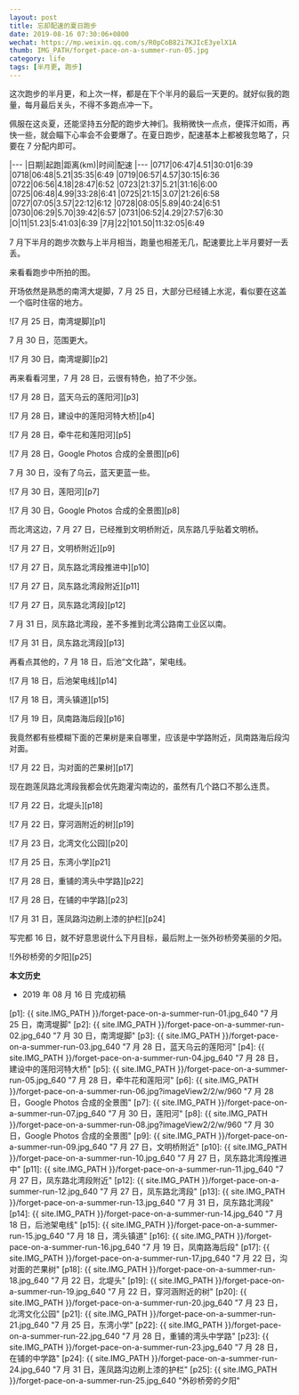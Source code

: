 ```yaml
---
layout: post
title: 忘却配速的夏日跑步
date: 2019-08-16 07:30:06+0800
wechat: https://mp.weixin.qq.com/s/R0pCoB82i7KJIcE3yelX1A
thumb: IMG_PATH/forget-pace-on-a-summer-run-05.jpg
category: life
tags: [半月更, 跑步]
---
```


这次跑步的半月更，和上次一样，都是在下个半月的最后一天更的。就好似我的跑量，每月最后关头，不得不多跑点冲一下。

佩服在这炎夏，还能坚持五分配的跑步大神们。我稍微快一点点，便挥汗如雨，再快一些，就会瞄下心率会不会要爆了。在夏日跑步，配速基本上都被我忽略了，只要在 7 分配内即可。

|---
|日期|起跑|距离(km)|时间|配速
|---
|0717|06:47|4.51|30:01|6:39
|0718|06:48|5.21|35:35|6:49
|0719|06:57|4.57|30:15|6:36
|0722|06:56|4.18|28:47|6:52
|0723|21:37|5.21|31:16|6:00
|0725|06:48|4.99|33:28|6:41
|0725|21:15|3.07|21:26|6:58
|0727|07:05|3.57|22:12|6:12
|0728|08:05|5.89|40:24|6:51
|0730|06:29|5.70|39:42|6:57
|0731|06:52|4.29|27:57|6:30
|O|11|51.23|5:41:03|6:39
|7月|22|101.50|11:32:05|6:49

7 月下半月的跑步次数与上半月相当，跑量也相差无几，配速要比上半月要好一丢丢。

来看看跑步中所拍的图。

开场依然是熟悉的南湾大堤脚，7 月 25 日，大部分已经铺上水泥，看似要在这盖一个临时住宿的地方。

![7 月 25 日，南湾堤脚][p1]

7 月 30 日，范围更大。

![7 月 30 日，南湾堤脚][p2]

再来看看河里，7 月 28 日，云很有特色，拍了不少张。

![7 月 28 日，蓝天乌云的莲阳河][p3]

![7 月 28 日，建设中的莲阳河特大桥][p4]

![7 月 28 日，牵牛花和莲阳河][p5]

![7 月 28 日，Google Photos 合成的全景图][p6]

7 月 30 日，没有了乌云，蓝天更蓝一些。

![7 月 30 日，莲阳河][p7]

![7 月 30 日，Google Photos 合成的全景图][p8]

而北湾这边，7 月 27 日，已经推到文明桥附近，凤东路几乎贴着文明桥。

![7 月 27 日，文明桥附近][p9]

![7 月 27 日，凤东路北湾段推进中][p10]

![7 月 27 日，凤东路北湾段附近][p11]

![7 月 27 日，凤东路北湾段][p12]

7 月 31 日，凤东路北湾段，差不多推到北湾公路南工业区以南。

![7 月 31 日，凤东路北湾段][p13]

再看点其他的，7 月 18 日，后池“文化路”，架电线。

![7 月 18 日，后池架电线][p14]

![7 月 18 日，湾头镇道][p15]

![7 月 19 日，凤南路海后段][p16]

我竟然都有些模糊下面的芒果树是来自哪里，应该是中学路附近，凤南路海后段沟对面。

![7 月 22 日，沟对面的芒果树][p17]

现在跑莲凤路北湾段我都会优先跑灌沟南边的，虽然有几个路口不那么连贯。

![7 月 22 日，北堤头][p18]

![7 月 22 日，穿河涵附近的树][p19]

![7 月 23 日，北湾文化公园][p20]

![7 月 25 日，东湾小学][p21]

![7 月 28 日，重铺的湾头中学路][p22]

![7 月 28 日，在铺的中学路][p23]

![7 月 31 日，莲凤路沟边刷上漆的护栏][p24]

写完都 16 日，就不好意思说什么下月目标，最后附上一张外砂桥旁美丽的夕阳。

![外砂桥旁的夕阳][p25]

**本文历史**

* 2019 年 08 月 16 日 完成初稿

[p1]: {{ site.IMG_PATH }}/forget-pace-on-a-summer-run-01.jpg_640 "7 月 25 日，南湾堤脚"
[p2]: {{ site.IMG_PATH }}/forget-pace-on-a-summer-run-02.jpg_640 "7 月 30 日，南湾堤脚"
[p3]: {{ site.IMG_PATH }}/forget-pace-on-a-summer-run-03.jpg_640 "7 月 28 日，蓝天乌云的莲阳河"
[p4]: {{ site.IMG_PATH }}/forget-pace-on-a-summer-run-04.jpg_640 "7 月 28 日，建设中的莲阳河特大桥"
[p5]: {{ site.IMG_PATH }}/forget-pace-on-a-summer-run-05.jpg_640 "7 月 28 日，牵牛花和莲阳河"
[p6]: {{ site.IMG_PATH }}/forget-pace-on-a-summer-run-06.jpg?imageView2/2/w/960 "7 月 28 日，Google Photos 合成的全景图"
[p7]: {{ site.IMG_PATH }}/forget-pace-on-a-summer-run-07.jpg_640 "7 月 30 日，莲阳河"
[p8]: {{ site.IMG_PATH }}/forget-pace-on-a-summer-run-08.jpg?imageView2/2/w/960 "7 月 30 日，Google Photos 合成的全景图"
[p9]: {{ site.IMG_PATH }}/forget-pace-on-a-summer-run-09.jpg_640 "7 月 27 日，文明桥附近"
[p10]: {{ site.IMG_PATH }}/forget-pace-on-a-summer-run-10.jpg_640 "7 月 27 日，凤东路北湾段推进中"
[p11]: {{ site.IMG_PATH }}/forget-pace-on-a-summer-run-11.jpg_640 "7 月 27 日，凤东路北湾段附近"
[p12]: {{ site.IMG_PATH }}/forget-pace-on-a-summer-run-12.jpg_640 "7 月 27 日，凤东路北湾段"
[p13]: {{ site.IMG_PATH }}/forget-pace-on-a-summer-run-13.jpg_640 "7 月 31 日，凤东路北湾段"
[p14]: {{ site.IMG_PATH }}/forget-pace-on-a-summer-run-14.jpg_640 "7 月 18 日，后池架电线"
[p15]: {{ site.IMG_PATH }}/forget-pace-on-a-summer-run-15.jpg_640 "7 月 18 日，湾头镇道"
[p16]: {{ site.IMG_PATH }}/forget-pace-on-a-summer-run-16.jpg_640 "7 月 19 日，凤南路海后段"
[p17]: {{ site.IMG_PATH }}/forget-pace-on-a-summer-run-17.jpg_640 "7 月 22 日，沟对面的芒果树"
[p18]: {{ site.IMG_PATH }}/forget-pace-on-a-summer-run-18.jpg_640 "7 月 22 日，北堤头"
[p19]: {{ site.IMG_PATH }}/forget-pace-on-a-summer-run-19.jpg_640 "7 月 22 日，穿河涵附近的树"
[p20]: {{ site.IMG_PATH }}/forget-pace-on-a-summer-run-20.jpg_640 "7 月 23 日，北湾文化公园"
[p21]: {{ site.IMG_PATH }}/forget-pace-on-a-summer-run-21.jpg_640 "7 月 25 日，东湾小学"
[p22]: {{ site.IMG_PATH }}/forget-pace-on-a-summer-run-22.jpg_640 "7 月 28 日，重铺的湾头中学路"
[p23]: {{ site.IMG_PATH }}/forget-pace-on-a-summer-run-23.jpg_640 "7 月 28 日，在铺的中学路"
[p24]: {{ site.IMG_PATH }}/forget-pace-on-a-summer-run-24.jpg_640 "7 月 31 日，莲凤路沟边刷上漆的护栏"
[p25]: {{ site.IMG_PATH }}/forget-pace-on-a-summer-run-25.jpg_640 "外砂桥旁的夕阳"
